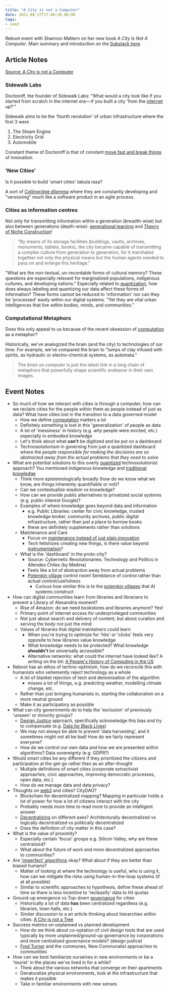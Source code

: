 ```yaml
---
title: "A City is not a Computer"
date: 2021-08-17T17:49:28-06:00
tags:
- seed
---
```


Reboot event with Shannon Mattern on her new book _A City Is Not A Computer_. Main summary and introduction on the [Substack here](https://reboothq.substack.com/p/mattern).

## Article Notes
[Source: A City is not a Computer](https://placesjournal.org/article/a-city-is-not-a-computer/)

### Sidewalk Labs
Doctoroff, the founder of Sidewalk Labs: "What would a city look like if you started from scratch in the internet era — if you built a city 'from the [internet](thoughts/Internet.md) up?'"

Sidewalk aims to be the 'fourth revolution' of urban infrastructure where the first 3 were
1. The Steam Engine
2. Electricity Grid
3. Automobile

Constant theme of Doctoroff is that of constant [move fast and break things](thoughts/move%20fast%20and%20break%20things.md) of innovation.

### 'New Cities'
Is it possible to build 'smart cities' tabula rasa?

A sort of [Collingridge dilemma](thoughts/Collingridge%20dilemma.md) where they are constantly developing and "versioning" much like a software product in an agile process.

### Cities as information centres
Not only for transmitting information within a generation (breadth-wise) but also between generations (depth-wise): [generational learning](thoughts/generational%20learning.md) and [Theory of Niche Construction](thoughts/Theory%20of%20Niche%20Construction.md)!

> "By means of its storage facilities (buildings, vaults, archives, monuments, tablets, books), the city became capable of transmitting a complex culture from generation to generation, for it marshaled together not only the physical means but the human agents needed to pass on and enlarge this heritage."

"What are the non-textual, un-recordable forms of cultural memory? These questions are especially relevant for marginalized populations, indigenous cultures, and developing nations." Especially related to [quantization](thoughts/quantization.md), how does always labeling and quantizing our data affect these forms of information? These forms cannot be reduced to 'information' nor can they be 'processed' easily within our digital systems. "Yet they are vital urban intelligences that live within bodies, minds, and communities."

### Computational Metaphors

Does this only appeal to us because of the recent obsession of [computation](thoughts/computability.md) as a metaphor?

Historically, we've analogized the brain (and the city) to technologies of our time. For example, we've compared the brain to "lumps of clay infused with spirits, as hydraulic or electro-chemical systems, as automata."

> The _brain as computer_ is just the latest link in a long chain of metaphors that powerfully shape scientific endeavor in their own images.

## Event Notes
- So much of how we interact with cities is through a computer; how can we reclaim cities for the people within them as people instead of just as data? What have cities lost in the transition to a data governed model
	- How we define [computation](thoughts/computability.md) matters a lot
	- Definitely something is lost in this 'generalization' of people as data
	- A lot of 'messiness' in history (e.g. *why* people were evicted, etc.) especially in *embodied knowledge*
	- Let's think about what **can't** be digitized and be put on a dashboard
	- Technosolutionism in governing from just a quantized dashboard where the *people responsible for making the decisions are so abstracted away from the actual problems that they need to solve*
- What are potential solutions to this overly [quantized](thoughts/quantization.md) technosolutionist approach? You mentioned indigenous knowledge and [traditional knowledge](thoughts/traditional%20knowledge.md)
	- Think more epistemologically broadly (how do we know what we know, are things inherently quantifiable or not)?
	- Can we contextualize wisdom vs knowledge?
	- How can we provide public alternatives to privatized social systems (e.g. public interest Google)?
	- Examples of where knowledge goes beyond data and information
		- e.g. Public Libraries: center for civic knowledge, trusted knowledge broker, community archives, public digital infrastructure, rather than just a place to borrow books
		- these are definitely supplements rather than solutions
	- Maintenance and Care
		- Focus on [maintenance instead of just plain innovation](thoughts/creation%20vs%20maintenance.md)
		- Tech fetishizes creating new things, is there value beyond [instrumentalism](thoughts/instrumentalism.md)?
	- What is the 'dashboard' in the proto-city?
		- Source: Cybernetic Revolutionaries: Technology and Politics in Allendes Chiles (by Medina)
		- Feels like a lot of abstraction away from actual problems
		- [Potemkin village](thoughts/potemkin%20village.md) control room! Semblance of control rather than actual control/usefulness
			- Curious how similar this is to the [potemkin villages](thoughts/potemkin%20village.md) that AI systems construct
- How can digital communities learn from libraries and librarians to prevent a Library of Alexandria moment?
	- Rise of Amazon: do we need bookstores and libraries anymore? Yes!
	- Primary point of internet access for underprivileged communities
	- Not just about search and delivery of content, but about curation and serving the body not just the mind
	- Values of libraries that digital maintainers could learn
		- When you're trying to optimize for 'hits' or 'clicks' feels very opposite to how libraries value knowledge
		- What knowledge needs to be protected? What knowledge **shouldn't** be universally accessible?
		- Alternative networks: what could the internet have looked like? A writing on the bit: [A People's History of Computing in the US](http://joyrankin.com/phcus)
- Reboot has an ethos of techno-optimism, how do we reconcile this with humanists who vehemently reject technology as a whole
	- A lot of blanket rejection of tech and demonisation of the algorithm
		- misses a lot of things, e.g. predicting weather, modelling climate change, etc.
	- Rather than just bringing humanists in, starting the collaboration on a more neutral ground
	- Make it as participatory as possible
- What can city governments do to help the 'exclusion' of previously 'unseen' or minority groups?
	- [Design Justice](thoughts/Design%20Justice.md) approach, specifically acknowledge this bias and try to compensate (e.g. [Data for Black Lives](https://d4bl.org/))
	- We may not always be able to prevent 'data harvesting', and it sometimes might not all be bad! How do we fairly represent everyone?
	- How do we control our own data and how we are presented within algorithms? Data sovereignty (e.g. GDPR?)
- Would smart cities be any different if they prioritized the citizens and participation at the get-go rather than as an after-thought
	- Multiple definitions of smart cities (corporate extractivist approaches, civic approaches, improving democratic processes, open data, etc.)
	- How do we manage data and data privacy?
- Thoughts on [web3](thoughts/web3.md) and cities? CityDAO?
	- Blockchain for decentralized mapping? Mapping in particular holds a lot of power for how a lot of citizens interact with the city
	- Probably needs more time to read more to provide an intelligent answer
	- [Decentralizing](thoughts/decentralization.md) on different axes? Architecturally decentralized vs logically decentralized vs politically decentralized
	- Does the definition of city matter in this case?
- What is the value of proximity?
	- Especially certain 'focus' groups e.g. Silicon Valley, why are these centralized?
	- What about the future of work and more decentralized approaches to communities?
- Are ['imperfect' algorithms](posts/bias-bug.md) okay? What about if they are better than biased humans?
	- Matter of looking at where the technology is useful, who is using it, how can we mitigate the risks using human-in-the-loop systems (if at all possible)
	- Similar to scientific approaches to hypothesis, define these ahead of time so there is less incentive to 'reclassify' data to hit quotas
- Ground-up emergence vs Top-down [governance](thoughts/governance.md) for cities
	- Historically a lot of data **has** been centralized regardless (e.g. libraries, town halls, etc.)
	- Similar discussion to a an article thinking about hierarchies within cities: [A City is not a Tree](thoughts/A%20City%20is%20not%20a%20Tree.md)
- Success metrics on unplanned vs planned development
	- How do we think about co-optation of civil design tools that are used typically by more unplanned/ground-up governance by corporations and more centralized governance models? (design justice)
	- [Fred Turner](thoughts/From%20Counterculture%20to%20Cyberculture.md) and the communes, New Communalist approaches to communities
- How can we best familiarize ourselves in new environments or be a 'tourist' in the places we've lived in for a while?
	- Think about the various networks that converge on their apartments
	- Denaturalize physical environments, look at the infrastructure that makes it possible
	- Take in familiar environments with new senses